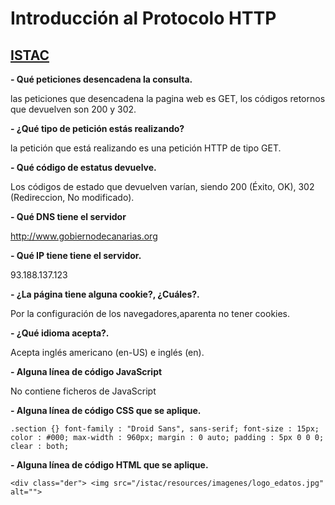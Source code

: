 # Introducción al Protocolo HTTP
## [ISTAC](http://www.gobiernodecanarias.org/istac/api/)

**- Qué peticiones desencadena la consulta.**
  
  las peticiones que desencadena la pagina web es GET, los códigos retornos que devuelven son 200 y 302.

**- ¿Qué tipo de petición estás realizando?**
 
  la petición que está realizando es una petición HTTP de tipo GET.   

**- Qué código de estatus devuelve.**
  
  Los códigos de estado que devuelven varían, siendo 200 (Éxito, OK), 302 (Redireccion, No modificado).

**- Qué DNS tiene el servidor**

  http://www.gobiernodecanarias.org

**- Qué IP tiene tiene el servidor.**

  93.188.137.123

**- ¿La página tiene alguna cookie?, ¿Cuáles?.**
  
  Por la configuración de los navegadores,aparenta no tener cookies.

**- ¿Qué idioma acepta?.**

  Acepta inglés americano (en-US) e inglés (en). 

**- Alguna línea de código JavaScript**

  No contiene ficheros de JavaScript

**- Alguna línea de código CSS que se aplique.**

  `.section​ {}
    font-family​ : "Droid Sans", sans-serif;
    font-size​ : 15px;
    color​ : #000;
    max-width​ : 960px;
    margin​ : 0 auto;
    padding​ : 5px 0 0 0;
    clear​ : both;`


**- Alguna línea de código HTML que se aplique.**

 `<div class="der">
  <img src="/istac/resources/imagenes/logo_edatos.jpg" alt=""> `	
